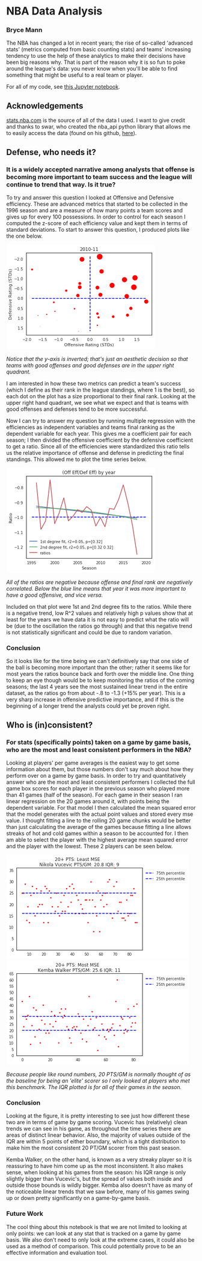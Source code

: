 # NBA Data Analysis
### Bryce Mann

The NBA has changed a lot in recent years; the rise of so-called 'advanced stats' (metrics computed from basic counting stats) and teams' increasing tendency to use the help of these analytics to make their decisions have been big reasons why. That is part of the reason why it is so fun to poke around the league's data: you never know when you'll be able to find something that might be useful to a real team or player.

For all of my code, see [this Jupyter notebook](https://github.com/brycemann8334/Project3_DataScience/blob/master/project3/NotebookFinal.md).

## Acknowledgements
[stats.nba.com](stats.nba.com) is the source of all of the data I used. I want to give credit and thanks to swar, who created the nba_api python library that allows me to easily access the data (found on his github, [here](https://github.com/swar/nba_api)).

## Defense, who needs it?
### It is a widely accepted narrative among analysts that offense is becoming more important to team success and the league will continue to trend that way. Is it true?
To try and answer this question I looked at Offensive and Defensive efficiency. These are advanced metrics that started to be collected in the 1996 season and are a measure of how many points a team scores and gives up for every 100 possessions. In order to control for each season I computed the z-score of each efficiency value and kept them in terms of standard deviations. To start to answer this question, I produced plots like the one below.

![](plots/eff.png)

*Notice that the y-axis is inverted; that's just an aesthetic decision so that teams with good offenses and good defenses are in the upper right quadrant.*

I am interested in how these two metrics can predict a team's success (which I define as their rank in the league standings, where 1 is the best), so each dot on the plot has a size proportional to their final rank. Looking at the upper right hand quadrant, we see what we expect and that is teams with good offenses and defenses tend to be more successful.

Now I can try to answer my question by running multiple regression with the efficiencies as independent variables and teams final ranking as the dependent variable for each year. This gives me a coefficient pair for each season; I then divided the offensive coefficient by the defensive coefficient to get a ratio. Since all of the efficiencies were standardized this ratio tells us the relative importance of offense and defense in predicting the final standings. This allowed me to plot the time series below.

![](plots/eff_time.png)

*All of the ratios are negative because offense and final rank are negatively correlated. Below the blue line means that year it was more important to have a good offensive, and vice versa.*


Included on that plot were 1st and 2nd degree fits to the ratios. While there is a negative trend, low R^2 values and relatively high p values show that at least for the years we have data it is not easy to predict what the ratio will be (due to the oscillation the ratios go through) and that this negative trend is not statistically significant and could be due to random variation.

### Conclusion
So it looks like for the time being we can't definitively say that one side of the ball is becoming more important than the other; rather it seems like for most years the ratios bounce back and forth over the middle line. One thing to keep an eye though would be to keep monitoring the ratios of the coming seasons; the last 4 years see the most sustained linear trend in the entire dataset, as the ratios go from about -.8 to -1.3 (+15% per year). This is a very sharp increase in offensive predictive importance, and if this is the beginning of a longer trend the analysts could yet be proven right.

## Who is (in)consistent?
### For stats (specifically points) taken on a game by game basis, who are the most and least consistent performers in the NBA?

Looking at players' per game averages is the easiest way to get some information about them, but those numbers don't say much about how they perform over on a game by game basis. In order to try and quantitatively answer who are the most and least consistent performers I collected the full game box scores for each player in the previous season who played more than 41 games (half of the season). For each game in their season I ran linear regression on the 20 games around it, with points being the dependent variable. For that model I then calculated the mean squared error that the model generates with the actual point values and stored every mse value. I thought fitting a line to the rolling 20 game chunks would be better than just calculating the average of the games because fitting a line allows streaks of hot and cold games within a season to be accounted for. I then am able to select the player with the highest average mean squared error and the player with the lowest. These 2 players can be seen below.

![](plots/consistency.png)
![](plots/consistency2.png)

*Because people like round numbers, 20 PTS/GM is normally thought of as the baseline for being an 'elite' scorer so I only looked at players who met this benchmark. The IQR plotted is for all of their games in the season.*

### Conclusion
Looking at the figure, it is pretty interesting to see just how different these two are in terms of game by game scoring. Vucevic has (relatively) clean trends we can see in his game, as throughout the time series there are areas of distinct linear behavior. Also, the majority of values outside of the IQR are within 5 points of either boundary, which is a tight distribution to make him the most consistent 20 PT/GM scorer from this past season.

Kemba Walker, on the other hand, is known as a very streaky player so it is reassuring to have him come up as the most inconsistent. It also makes sense, when looking at his games from the season: his IQR range is only slightly bigger than Vucevic's, but the spread of values both inside and outside those bounds is wildly bigger. Kemba also doesn't have as many of the noticeable linear trends that we saw before, many of his games swing up or down pretty significantly on a game-by-game basis.

### Future Work
The cool thing about this notebook is that we are not limited to looking at only points: we can look at any stat that is tracked on a game by game basis. We also don't need to only look at the extreme cases, it could also be used as a method of comparison. This could potentially prove to be an effective information and evaluation tool.
